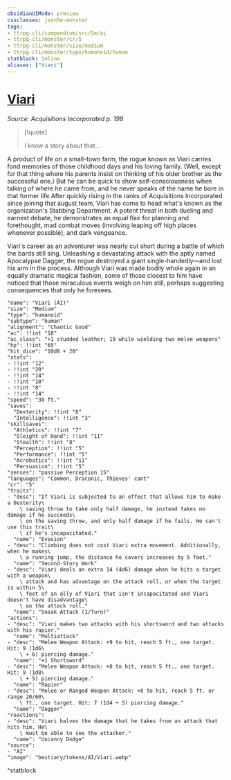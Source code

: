 ```yaml
---
obsidianUIMode: preview
cssclasses: json5e-monster
tags:
- ttrpg-cli/compendium/src/5e/ai
- ttrpg-cli/monster/cr/5
- ttrpg-cli/monster/size/medium
- ttrpg-cli/monster/type/humanoid/human
statblock: inline
aliases: ["Viari"]
---
```

# [Viari](3-Compendium\CLI\bestiary\npc/viari-ai.md)
*Source: Acquisitions Incorporated p. 198*  

> [!quote]  
> 
> I know a story about that...

A product of life on a small-town farm, the rogue known as Viari carries fond memories of those childhood days and his loving family. (Well, except for that thing where his parents insist on thinking of his older brother as the successful one.) But he can be quick to show self-consciousness when talking of where he came from, and he never speaks of the name he bore in that former life After quickly rising in the ranks of Acquisitions Incorporated since joining that august team, Viari has come to head what's known as the organization's Stabbing Department. A potent threat in both dueling and earnest debate, he demonstrates an equal flair for planning and forethought, mad combat moves (involving leaping off high places whenever possible), and dark vengeance.

Viari's career as an adventurer was nearly cut short during a battle of which the bards still sing. Unleashing a devastating attack with the aptly named Apocalypse Dagger, the rogue destroyed a giant single-handedly—and lost his arm in the process. Although Viari was made bodily whole again in an equally dramatic magical fashion, some of those closest to him have noticed that those miraculous events weigh on him still, perhaps suggesting consequences that only he foresees.

```statblock
"name": "Viari (AI)"
"size": "Medium"
"type": "humanoid"
"subtype": "human"
"alignment": "Chaotic Good"
"ac": !!int "18"
"ac_class": "+1 studded leather; 19 while wielding two melee weapons"
"hp": !!int "65"
"hit_dice": "10d8 + 20"
"stats":
- !!int "12"
- !!int "20"
- !!int "14"
- !!int "10"
- !!int "8"
- !!int "14"
"speed": "30 ft."
"saves":
  "Dexterity": !!int "8"
  "Intelligence": !!int "3"
"skillsaves":
  "Athletics": !!int "7"
  "Sleight of Hand": !!int "11"
  "Stealth": !!int "8"
  "Perception": !!int "5"
  "Performance": !!int "5"
  "Acrobatics": !!int "11"
  "Persuasion": !!int "5"
"senses": "passive Perception 15"
"languages": "Common, Draconic, Thieves' cant"
"cr": "5"
"traits":
- "desc": "If Viari is subjected to an effect that allows him to make a Dexterity\
    \ saving throw to take only half damage, he instead takes no damage if he succeeds\
    \ on the saving throw, and only half damage if he fails. He can't use this trait\
    \ if he's incapacitated."
  "name": "Evasion"
- "desc": "Climbing does not cost Viari extra movement. Additionally, when he makes\
    \ a running jump, the distance he covers increases by 5 feet."
  "name": "Second-Story Work"
- "desc": "Viari deals an extra 14 (4d6) damage when he hits a target with a weapon\
    \ attack and has advantage on the attack roll, or when the target is within 5\
    \ feet of an ally of Viari that isn't incapacitated and Viari doesn't have disadvantage\
    \ on the attack roll."
  "name": "Sneak Attack (1/Turn)"
"actions":
- "desc": "Viari makes two attacks with his shortsword and two attacks with his rapier."
  "name": "Multiattack"
- "desc": "Melee Weapon Attack: +9 to hit, reach 5 ft., one target. Hit: 9 (1d6\
    \ + 6) piercing damage."
  "name": "+1 Shortsword"
- "desc": "Melee Weapon Attack: +8 to hit, reach 5 ft., one target. Hit: 9 (1d8\
    \ + 5) piercing damage."
  "name": "Rapier"
- "desc": "Melee or Ranged Weapon Attack: +8 to hit, reach 5 ft. or range 20/60\
    \ ft., one target. Hit: 7 (1d4 + 5) piercing damage."
  "name": "Dagger"
"reactions":
- "desc": "Viari halves the damage that he takes from an attack that hits him. He\
    \ must be able to see the attacker."
  "name": "Uncanny Dodge"
"source":
- "AI"
"image": "bestiary/tokens/AI/Viari.webp"
```
^statblock